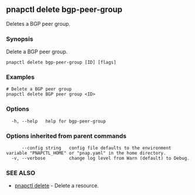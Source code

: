 ## pnapctl delete bgp-peer-group

Deletes a BGP peer group.

### Synopsis

Delete a BGP peer group.

```
pnapctl delete bgp-peer-group [ID] [flags]
```

### Examples

```
# Delete a BGP peer group
pnapctl delete BGP peer group <ID>
```

### Options

```
  -h, --help   help for bgp-peer-group
```

### Options inherited from parent commands

```
      --config string   config file defaults to the environment variable "PNAPCTL_HOME" or "pnap.yaml" in the home directory.
  -v, --verbose         change log level from Warn (default) to Debug.
```

### SEE ALSO

* [pnapctl delete](pnapctl_delete.md)	 - Delete a resource.

